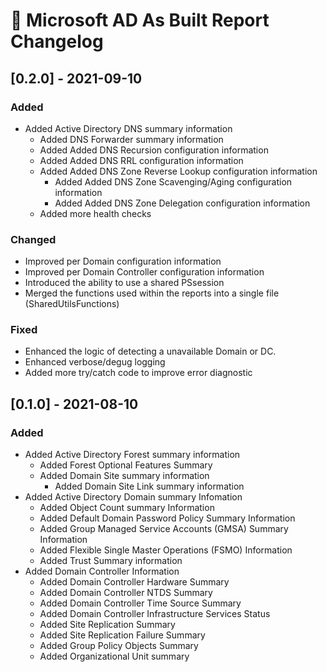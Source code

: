 # :arrows_counterclockwise: Microsoft AD As Built Report Changelog

## [0.2.0] - 2021-09-10

### Added

- Added Active Directory DNS summary information
  - Added DNS Forwarder summary information
  - Added Added DNS Recursion configuration information
  - Added Added DNS RRL configuration information
  - Added Added DNS Zone Reverse Lookup configuration information
    - Added Added DNS Zone Scavenging/Aging configuration information
    - Added Added DNS Zone Delegation configuration information
  - Added more health checks

### Changed

- Improved per Domain configuration information
- Improved per Domain Controller configuration information
- Introduced the ability to use a shared PSsession
- Merged the functions used within the reports into a single file (SharedUtilsFunctions)

### Fixed

- Enhanced the logic of detecting a unavailable Domain or DC.
- Enhanced verbose/degug logging
- Added more try/catch code to improve error diagnostic

## [0.1.0] - 2021-08-10

### Added

- Added Active Directory Forest summary information
  - Added Forest Optional Features Summary
  - Added Domain Site summary information
    - Added Domain Site Link summary information
- Added Active Directory Domain summary Infomation
  - Added Object Count summary Information
  - Added Default Domain Password Policy Summary Information
  - Added Group Managed Service Accounts (GMSA) Summary Information
  - Added Flexible Single Master Operations (FSMO) Information
  - Added Trust Summary information
- Added Domain Controller Information
  - Added Domain Controller Hardware Summary
  - Added Domain Controller NTDS Summary
  - Added Domain Controller Time Source Summary
  - Added Domain Controller Infrastructure Services Status
  - Added Site Replication Summary
  - Added Site Replication Failure Summary
  - Added Group Policy Objects Summary
  - Added Organizational Unit summary
